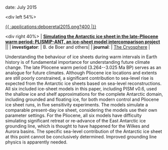 date: July 2015

\<div left 54%\>

[{{ :applications:deboeretal2015.png?400
\|}}](http://www.the-cryosphere.net/9/881/2015/tc-9-881-2015.html)


\<div right 40%\> \| **[Simulating the Antarctic ice sheet in the
late-Pliocene warm period: PLISMIP-ANT, an ice-sheet model
intercomparison
project](http://www.the-cryosphere.net/9/881/2015/tc-9-881-2015.html)**
\|\| \| **investigator**: \| B. de Boer and others\| \|
**journal**: \| [The
Cryosphere](http://www.the-cryosphere.net/) \|

Understanding the behaviour of ice sheets during warm intervals in Earth
history is of fundamental importance for understanding future climate
change. The late Pliocene warm period (3.264\--3.025 Ma BP) serves as an
analogue for future climates. Although Pliocene ice locations and
extents are still poorly constrained, a significant contribution to
sea-level rise is expected from the Antarctic ice sheets based on
sea-level reconstructions. All six included ice-sheet models in this
paper, including PISM v0.6, used the shallow ice and shelf
approximations for the complete Antarctic domain, including grounded and
floating ice, for both modern control and Pliocene ice sheet runs, in
five sensitivity experiments. The models simulate a comparable
present-day ice sheet, considering the models use their own parameter
settings. For the Pliocene, all six models have difficulty simulating
significant retreat or re-advance of the East Antarctic ice grounding
line, which is thought to have happened for the Wilkes and Aurora
basins. The specific sea-level contribution of the Antarctic ice sheet
at this point cannot be conclusively determined. Improved grounding line
physics is apparently needed.



